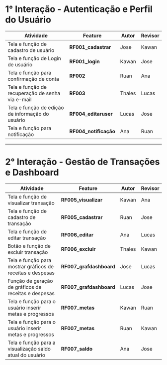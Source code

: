 # 1° Interação - Autenticação e Perfil do Usuário

| Atividade                                        | Feature               | Autor  | Revisor |
|--------------------------------------------------|-----------------------|--------|---------|
| Tela e função de cadastro de usuário             | **RF001_cadastrar**   | Jose   | Kawan   |
| Tela e função de Login de usuário                | **RF001_login**       | Kawan  | Jose    |
| Tela e função para confirmação de conta          | **RF002**             | Ruan   | Ana     |
| Tela e função de recuperação de senha via e-mail | **RF003**             | Thales | Lucas   |
| Tela e função de edição de informação do usuário | **RF004_editaruser**  | Lucas  | Jose    |
| Tela e função para notificação                   | **RF004_notificação** | Ana    | Ruan    |

----

# 2° Interação - Gestão de Transações e **Dashboard**

| Atividade                                                  | Feature                 | Autor  | Revisor |
|------------------------------------------------------------|-------------------------|--------|---------|
| Tela e função de visualizar transação                      | **RF005_visualizar**    | Kawan  | Ana     |
| Tela e função de cadastro de transação                     | **RF005_cadastrar**     | Ruan   | Jose    |
| Tela e função de editar transação                          | **RF006_editar**        | Ana    | Lucas   |
| Botão e função de excluir transação                        | **RF006_excluir**       | Thales | Kawan   |
| Tela e função para mostrar gráficos de receitas e despesas | **RF007_grafdashboard** | Jose   | Lucas   | 
| Função de geração de gráficos de receitas e despesas       | **RF007_grafdashboard** | Lucas  | Jose    |
| Tela e função para o usuário inserir metas e progressos    | **RF007_metas**         | Kawan  | Ruan    |
| Tela e função para o usuário inserir metas e progressos    | **RF007_metas**         | Ruan   | Kawan   |
| Tela e função para a visualização saldo atual do usuário   | **RF007_saldo**         | Ana    | Jose    |
